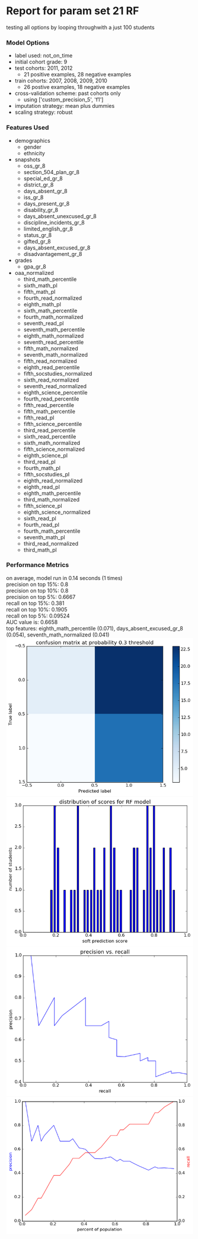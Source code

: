 # Report for param set 21 RF
testing all options by looping throughwith a just 100 students

### Model Options
* label used: not_on_time
* initial cohort grade: 9
* test cohorts: 2011, 2012
	 * 21 positive examples, 28 negative examples
* train cohorts: 2007, 2008, 2009, 2010
	 * 26 postive examples, 18 negative examples
* cross-validation scheme: past cohorts only
	 * using ['custom_precision_5', 'f1']
* imputation strategy: mean plus dummies
* scaling strategy: robust

### Features Used
* demographics
	 * gender
	 * ethnicity
* snapshots
	 * oss_gr_8
	 * section_504_plan_gr_8
	 * special_ed_gr_8
	 * district_gr_8
	 * days_absent_gr_8
	 * iss_gr_8
	 * days_present_gr_8
	 * disability_gr_8
	 * days_absent_unexcused_gr_8
	 * discipline_incidents_gr_8
	 * limited_english_gr_8
	 * status_gr_8
	 * gifted_gr_8
	 * days_absent_excused_gr_8
	 * disadvantagement_gr_8
* grades
	 * gpa_gr_8
* oaa_normalized
	 * third_math_percentile
	 * sixth_math_pl
	 * fifth_math_pl
	 * fourth_read_normalized
	 * eighth_math_pl
	 * sixth_math_percentile
	 * fourth_math_normalized
	 * seventh_read_pl
	 * seventh_math_percentile
	 * eighth_math_normalized
	 * seventh_read_percentile
	 * fifth_math_normalized
	 * seventh_math_normalized
	 * fifth_read_normalized
	 * eighth_read_percentile
	 * fifth_socstudies_normalized
	 * sixth_read_normalized
	 * seventh_read_normalized
	 * eighth_science_percentile
	 * fourth_read_percentile
	 * fifth_read_percentile
	 * fifth_math_percentile
	 * fifth_read_pl
	 * fifth_science_percentile
	 * third_read_percentile
	 * sixth_read_percentile
	 * sixth_math_normalized
	 * fifth_science_normalized
	 * eighth_science_pl
	 * third_read_pl
	 * fourth_math_pl
	 * fifth_socstudies_pl
	 * eighth_read_normalized
	 * eighth_read_pl
	 * eighth_math_percentile
	 * third_math_normalized
	 * fifth_science_pl
	 * eighth_science_normalized
	 * sixth_read_pl
	 * fourth_read_pl
	 * fourth_math_percentile
	 * seventh_math_pl
	 * third_read_normalized
	 * third_math_pl

### Performance Metrics
on average, model run in 0.14 seconds (1 times) <br/>precision on top 15%: 0.8 <br/>precision on top 10%: 0.8 <br/>precision on top 5%: 0.6667 <br/>recall on top 15%: 0.381 <br/>recall on top 10%: 0.1905 <br/>recall on top 5%: 0.09524 <br/>AUC value is: 0.6658 <br/>top features: eighth_math_percentile (0.071), days_absent_excused_gr_8 (0.054), seventh_math_normalized (0.041)
![param_set_21_RF_confusion_mat_0.3.png](figs/param_set_21_RF_confusion_mat_0.3.png)
![param_set_21_RF_score_dist.png](figs/param_set_21_RF_score_dist.png)
![param_set_21_RF_pr_vs_threshold.png](figs/param_set_21_RF_pr_vs_threshold.png)
![param_set_21_RF_precision_recall_at_k.png](figs/param_set_21_RF_precision_recall_at_k.png)
